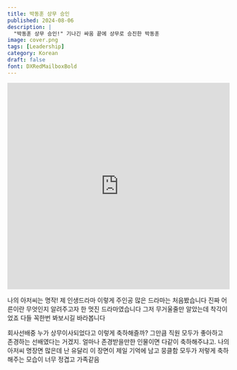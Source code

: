 ```yaml
---
title: 박동훈 상무 승인
published: 2024-08-06
description: |
  "박동훈 상무 승인!" 기나긴 싸움 끝에 상무로 승진한 박동훈
image: cover.png
tags: [Leadership]
category: Korean
draft: false
font: DXRedMailboxBold
---
```


<iframe width="100%" height="468" src="https://www.youtube.com/embed/pPvso2CJnn8" title="박동훈 상무 승인!" frameborder="0" allow="accelerometer; autoplay; clipboard-write; encrypted-media; gyroscope; picture-in-picture; web-share" allowfullscreen></iframe>

나의 아저씨는 명작! 제 인생드라마 이렇게 주인공 많은 드라마는 처음봤습니다 진짜 어른이란 무엇인지 알려주고자 한 멋진 드라마였습니다 그저
무거울줄만 알았는데 착각이었죠 다들 꼭한번 봐보시길 바라봅니다

회사선배중 누가 상무이사되었다고 이렇게 축하해즐까? 그만큼 직원 모두가 좋아하고 존경하는 선배였다는 거겠지. 얼마나 존경받을만한 인물이면
다같이 축하해주냐고. 나의 아저씨 명장면 많은데 난 유달리 이 장면이 제일 기억에 남고 뭉클함 모두가 저렇게 축하해주는 모습이 너무 정겹고
가족같음
